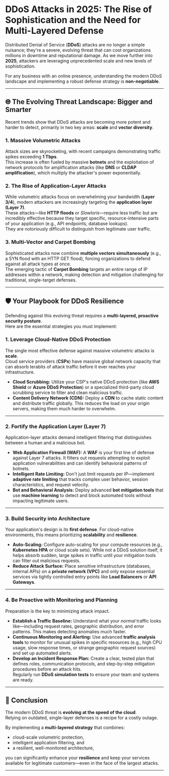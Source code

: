 # DDoS Attacks in 2025: The Rise of Sophistication and the Need for Multi-Layered Defense

Distributed Denial of Service (**DDoS**) attacks are no longer a simple nuisance; they're a severe, evolving threat that can cost organizations millions in downtime and reputational damage. As we move further into **2025**, attackers are leveraging unprecedented scale and new levels of sophistication.  

For any business with an online presence, understanding the modern DDoS landscape and implementing a robust defense strategy is **non-negotiable**.

---

## 🌐 The Evolving Threat Landscape: Bigger and Smarter

Recent trends show that DDoS attacks are becoming more potent and harder to detect, primarily in two key areas: **scale** and **vector diversity**.

### 1. Massive Volumetric Attacks
Attack sizes are skyrocketing, with recent campaigns demonstrating traffic spikes exceeding **1 Tbps**.  
This increase is often fueled by massive **botnets** and the exploitation of network protocols for amplification attacks (like **DNS** or **CLDAP amplification**), which multiply the attacker's power exponentially.

### 2. The Rise of Application-Layer Attacks
While volumetric attacks focus on overwhelming your bandwidth (**Layer 3/4**), modern attackers are increasingly targeting the **application layer (Layer 7)**.  
These attacks—like **HTTP floods** or *Slowloris*—require less traffic but are incredibly effective because they target specific, resource-intensive parts of your application (e.g., API endpoints, database lookups).  
They are notoriously difficult to distinguish from legitimate user traffic.

### 3. Multi-Vector and Carpet Bombing
Sophisticated attacks now combine **multiple vectors simultaneously** (e.g., a SYN flood with an HTTP GET flood), forcing organizations to defend against all attack types at once.  
The emerging tactic of **Carpet Bombing** targets an entire range of IP addresses within a network, making detection and mitigation challenging for traditional, single-target defenses.

---

## 🛡️ Your Playbook for DDoS Resilience

Defending against this evolving threat requires a **multi-layered, proactive security posture**.  
Here are the essential strategies you must implement:

### 1. Leverage Cloud-Native DDoS Protection
The single most effective defense against massive volumetric attacks is **scale**.  
Cloud service providers (**CSPs**) have massive global network capacity that can absorb terabits of attack traffic before it ever reaches your infrastructure.

- **Cloud Scrubbing:** Utilize your CSP's native DDoS protection (like **AWS Shield** or **Azure DDoS Protection**) or a specialized third-party cloud scrubbing service to filter and clean malicious traffic.  
- **Content Delivery Network (CDN):** Deploy a **CDN** to cache static content and distribute traffic globally. This reduces the load on your origin servers, making them much harder to overwhelm.

---

### 2. Fortify the Application Layer (Layer 7)
Application-layer attacks demand intelligent filtering that distinguishes between a human and a malicious bot.

- **Web Application Firewall (WAF):** A **WAF** is your first line of defense against Layer 7 attacks. It filters out requests attempting to exploit application vulnerabilities and can identify behavioral patterns of botnets.  
- **Intelligent Rate Limiting:** Don't just limit requests per IP—implement **adaptive rate limiting** that tracks complex user behavior, session characteristics, and request velocity.  
- **Bot and Behavioral Analysis:** Deploy advanced **bot mitigation tools** that use **machine learning** to detect and block automated tools without impacting legitimate users.

---

### 3. Build Security into Architecture
Your application's design is its **first defense**. For cloud-native environments, this means prioritizing **scalability** and **resilience**.

- **Auto-Scaling:** Configure auto-scaling for your compute resources (e.g., **Kubernetes HPA** or cloud scale sets). While not a DDoS solution itself, it helps absorb sudden, large spikes in traffic until your mitigation tools can filter out malicious requests.  
- **Reduce Attack Surface:** Place sensitive infrastructure (databases, internal APIs) on a **private network (VPC)** and only expose essential services via tightly controlled entry points like **Load Balancers** or **API Gateways**.

---

### 4. Be Proactive with Monitoring and Planning
Preparation is the key to minimizing attack impact.

- **Establish a Traffic Baseline:** Understand what your *normal* traffic looks like—including request rates, geographic distribution, and error patterns. This makes detecting anomalies much faster.  
- **Continuous Monitoring and Alerting:** Use advanced **traffic analysis tools** to monitor for unusual spikes in specific resources (e.g., high CPU usage, slow response times, or strange geographic request sources) and set up automated alerts.  
- **Develop an Incident Response Plan:** Create a clear, tested plan that defines roles, communication protocols, and step-by-step mitigation procedures before an attack hits.  
  Regularly run **DDoS simulation tests** to ensure your team and systems are ready.

---

## 🚀 Conclusion

The modern DDoS threat is **evolving at the speed of the cloud**.  
Relying on outdated, single-layer defenses is a recipe for a costly outage.  

By implementing a **multi-layered strategy** that combines:
- cloud-scale volumetric protection,  
- intelligent application filtering, and  
- a resilient, well-monitored architecture,  

you can significantly enhance your **resilience** and keep your services available for legitimate customers—even in the face of the largest attacks.

---
